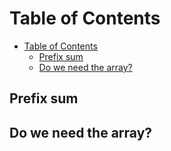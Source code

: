 # Table of Contents
- [Table of Contents](#table-of-contents)
  - [Prefix sum](#prefix-sum)
  - [Do we need the array?](#do-we-need-the-array)

## Prefix sum

## Do we need the array?
